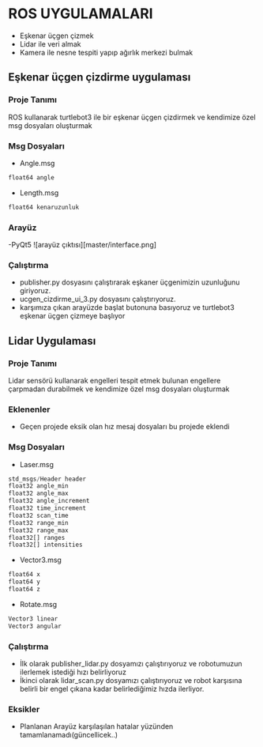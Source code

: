 # ROS UYGULAMALARI
- Eşkenar üçgen çizmek
- Lidar ile veri almak
- Kamera ile nesne tespiti yapıp ağırlık merkezi bulmak

## Eşkenar üçgen çizdirme uygulaması
### Proje Tanımı
ROS kullanarak turtlebot3 ile bir eşkenar üçgen çizdirmek ve kendimize özel msg dosyaları oluşturmak
### Msg Dosyaları
- Angle.msg
```python
float64 angle

```
- Length.msg
```python
float64 kenaruzunluk
```
### Arayüz
-PyQt5
![arayüz çıktısı][master/interface.png]

### Çalıştırma
- publisher.py dosyasını çalıştırarak eşkaner üçgenimizin uzunluğunu giriyoruz.
- ucgen_cizdirme_ui_3.py dosyasını çalıştırıyoruz.
- karşımıza çıkan arayüzde başlat butonuna basıyoruz ve turtlebot3 eşkenar üçgen çizmeye başlıyor

## Lidar Uygulaması
### Proje Tanımı
Lidar sensörü kullanarak engelleri tespit etmek bulunan engellere çarpmadan durabilmek ve kendimize özel msg dosyaları oluşturmak
### Eklenenler
- Geçen projede eksik olan hız mesaj dosyaları bu projede eklendi
### Msg Dosyaları
- Laser.msg
```python
std_msgs/Header header
float32 angle_min
float32 angle_max
float32 angle_increment
float32 time_increment
float32 scan_time
float32 range_min
float32 range_max
float32[] ranges
float32[] intensities
```
- Vector3.msg
```python
float64 x
float64 y
float64 z
```
- Rotate.msg
```python
Vector3 linear
Vector3 angular
```

###  Çalıştırma
- İlk olarak publisher_lidar.py dosyamızı çalıştırıyoruz ve robotumuzun ilerlemek istediği hızı belirliyoruz
- İkinci olarak lidar_scan.py dosyamızı çalıştırıyoruz ve robot karşısına belirli bir engel çıkana kadar belirlediğimiz hızda ilerliyor.

### Eksikler
- Planlanan Arayüz karşılaşılan hatalar yüzünden tamamlanamadı(güncellicek..) 








